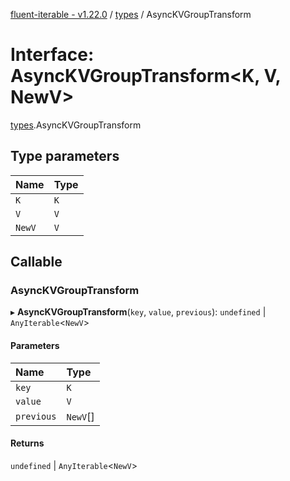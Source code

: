 [fluent-iterable - v1.22.0](../README.md) / [types](../modules/types.md) / AsyncKVGroupTransform

# Interface: AsyncKVGroupTransform<K, V, NewV\>

[types](../modules/types.md).AsyncKVGroupTransform

## Type parameters

| Name | Type |
| :------ | :------ |
| `K` | `K` |
| `V` | `V` |
| `NewV` | `V` |

## Callable

### AsyncKVGroupTransform

▸ **AsyncKVGroupTransform**(`key`, `value`, `previous`): `undefined` \| `AnyIterable`<`NewV`\>

#### Parameters

| Name | Type |
| :------ | :------ |
| `key` | `K` |
| `value` | `V` |
| `previous` | `NewV`[] |

#### Returns

`undefined` \| `AnyIterable`<`NewV`\>
